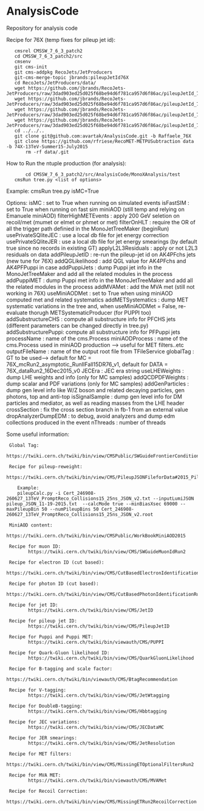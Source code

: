 AnalysisCode
============

Repository for analysis code

Recipe for 76X (temp fixes for pileup jet id):

	   cmsrel CMSSW_7_6_3_patch2
	   cd CMSSW_7_6_3_patch2/src
	   cmsenv
	   git cms-init
	   git cms-addpkg RecoJets/JetProducers
	   git-cms-merge-topic jbrands:pileupJetId76X
	   cd RecoJets/JetProducers/data/
	   wget https://github.com/jbrands/RecoJets-JetProducers/raw/3dad903ed25d025f68be94d6f781ca957d6f86ac/pileupJetId_76x_Eta0to2p5_BDT.weights.xml.gz
	   wget https://github.com/jbrands/RecoJets-JetProducers/raw/3dad903ed25d025f68be94d6f781ca957d6f86ac/pileupJetId_76x_Eta2p5to2p75_BDT.weights.xml.gz
	   wget https://github.com/jbrands/RecoJets-JetProducers/raw/3dad903ed25d025f68be94d6f781ca957d6f86ac/pileupJetId_76x_Eta2p75to3_BDT.weights.xml.gz
	   wget https://github.com/jbrands/RecoJets-JetProducers/raw/3dad903ed25d025f68be94d6f781ca957d6f86ac/pileupJetId_76x_Eta3to5_BDT.weights.xml.gz
	   cd ../../..	
	   git clone git@github.com:avartak/AnalysisCode.git -b Raffaele_76X
	   git clone https://github.com/rfriese/RecoMET-METPUSubtraction data -b 74X-13TeV-Summer15-July2015	   
           rm -rf data/.git  


How to Run the ntuple production (for analysis):

       	   cd CMSSW_7_6_3_patch2/src/AnalysisCode/MonoXAnalysis/test
	   cmsRun tree.py <list of options>

Example:
	   cmsRun tree.py isMC=True 	  


Options:   isMC                : set to True when running on simulated events
	   isFastSIM           : set to True when running on fast sim miniAOD (still temp and relying on Emanuele miniAOD)
	   filterHighMETEvents : apply 200 GeV seletion on recoil/met (mumet or elmet or phmet or met)
	   filterOnHLT         : require the OR of all the trigger path definied in the MonoJetTreeMaker (beginRun)
	   usePrivateSQliteJEC : use a local db file for jet energy correction
	   usePrivateSQliteJER : use a local db file for jet energy smearings (by default true since no records in existing GT)
	   applyL2L3Residuals  : apply or not L2L3 residuals on data
	   addPileupJetID      : re-run the pileup-jet id on AK4PFchs jets (new tune for 76X)
	   addQGLikelihood     : add QGL value for AK4PFchs and AK4PFPuppi in case
	   addPuppiJets        : dump Puppi jet info in the MonoJetTreeMaker and add all the related modules in the process
	   addPuppiMET         : dump Puppi met info in the MonoJetTreeMaker and add all the related modules in the process
	   addMVAMet           : add the MVA met (still not working in 76X)
	   useMiniAODMet       : set to True when using miniAOD computed met and related systematics
	   addMETSystematics   : dump MET systematic variations in the tree and, when useMiniAODMet = False, re-evaluate thorugh METSystematicProducer (for PUPPI too)
	   addSubstructureCHS  : compute all substructure info for PFCHS jets (different parameters can be changed directly in tree.py)
	   addSubstructurePuppi: compute all substructure info for PFPuppi jets 
	   processName         : name of the cms.Process
	   miniAODProcess      : name of the cms.Process used in miniAOD production --> useful for MET filters..etc
	   outputFileName      : name of the output root file from TFileService
	   globalTag           : GT to be used--> default for MC = 76X_mcRun2_asymptotic_RunIIFall15DR76_v1, default for DATA = 76X_dataRun2_16Dec2015_v0
	   JECEra              : JEC era string
	   useLHEWeights       : dump LHE weights and info (only for MC samples)
	   addQCDPDFWeights    : dump scalar and PDF variations (only for MC samples)
	   addGenParticles     : dump gen level info like W/Z boson and related decaying particles, gen photons, top and anti-top
	   isSignalSample      : dump gen level info for DM particles and mediator, as well as reading masses from the LHE header
	   crossSection        : fix the cross section branch in fb-1 from an external value
	   dropAnalyzerDumpEDM : to debug, avoid analyzers and dump edm collections produced in the event
	   nThreads            : number of threads

	   
Some useful information:

     Global Tag:
     	    https://twiki.cern.ch/twiki/bin/view/CMSPublic/SWGuideFrontierConditions

     Recipe for pileup-reweight:
     	    https://twiki.cern.ch/twiki/bin/view/CMS/PileupJSONFileforData#2015_Pileup_JSON_Files

	    Example:
	    pileupCalc.py -i Cert_246908-260627_13TeV_PromptReco_Collisions15_25ns_JSON_v2.txt --inputLumiJSON pileup_JSON_11-19-2015.txt  --calcMode true --minBiasXsec 69000 --maxPileupBin 50 --numPileupBins 50 Cert_246908-260627_13TeV_PromptReco_Collisions15_25ns_JSON_v2.root

     MiniAOD content:
     	    https://twiki.cern.ch/twiki/bin/view/CMSPublic/WorkBookMiniAOD2015

     Recipe for muon ID:
     	    https://twiki.cern.ch/twiki/bin/view/CMS/SWGuideMuonIdRun2

     Recipe for electron ID (cut based):
     	    https://twiki.cern.ch/twiki/bin/view/CMS/CutBasedElectronIdentificationRun2

     Recipe for photon ID (cut based):
     	    https://twiki.cern.ch/twiki/bin/view/CMS/CutBasedPhotonIdentificationRun2

     Recipe for jet ID:
     	    https://twiki.cern.ch/twiki/bin/view/CMS/JetID

     Recipe for pileup jet ID:
     	    https://twiki.cern.ch/twiki/bin/view/CMS/PileupJetID

     Recipe for Puppi and Puppi MET:
     	    https://twiki.cern.ch/twiki/bin/viewauth/CMS/PUPPI

     Recipe for Quark-Gluon likelihood ID:
     	    https://twiki.cern.ch/twiki/bin/view/CMS/QuarkGluonLikelihood

     Recipe for B-tagging and scale factor:
     	    https://twiki.cern.ch/twiki/bin/viewauth/CMS/BtagRecommendation

     Recipe for V-tagging:
     	    https://twiki.cern.ch/twiki/bin/view/CMS/JetWtagging

     Recipe for DoubleB-tagging:
     	    https://twiki.cern.ch/twiki/bin/view/CMS/Hbbtagging

     Recipe for JEC variations:
     	    https://twiki.cern.ch/twiki/bin/view/CMS/JECDataMC

     Recipe for JER smearings:
     	    https://twiki.cern.ch/twiki/bin/view/CMS/JetResolution

     Recipe for MET filters:
     	    https://twiki.cern.ch/twiki/bin/view/CMS/MissingETOptionalFiltersRun2

     Recipe for MVA MET:
     	    https://twiki.cern.ch/twiki/bin/viewauth/CMS/MVAMet
	 
     Recipe for Recoil Correction:
     	    https://twiki.cern.ch/twiki/bin/view/CMS/MissingETRun2RecoilCorrection